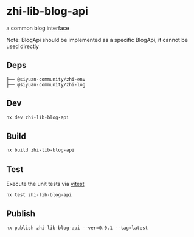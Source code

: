 # zhi-lib-blog-api

a common blog interface

Note: BlogApi should be implemented as a specific BlogApi, it cannot be used directly

## Deps

```
├── @siyuan-community/zhi-env
├── @siyuan-community/zhi-log
````

## Dev

```bash
nx dev zhi-lib-blog-api
```

## Build

```bash
nx build zhi-lib-blog-api
```

## Test

Execute the unit tests via [vitest](https://vitest.dev)

```bash
nx test zhi-lib-blog-api
```

## Publish

```
nx publish zhi-lib-blog-api --ver=0.0.1 --tag=latest
```
